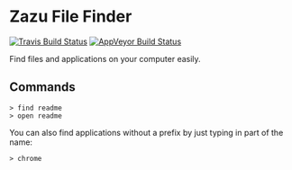 # Zazu File Finder

[![Travis Build Status](https://travis-ci.org/tinytacoteam/zazu-file-finder.svg?branch=master)](https://travis-ci.org/tinytacoteam/zazu-file-finder)
[![AppVeyor Build Status](https://ci.appveyor.com/api/projects/status/b5t4tavohkhmqrer/branch/master?svg=true)](https://ci.appveyor.com/project/blainesch/zazu-file-finder)

Find files and applications on your computer easily.

## Commands

~~~
> find readme
> open readme
~~~

You can also find applications without a prefix by just typing in part of the
name:

~~~
> chrome
~~~
